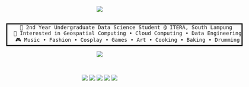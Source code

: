 <div align="center">
<img src="https://cdn.discordapp.com/attachments/821256988985131018/866679672854675476/userpage-ceress-testing.gif?ex=65ef0d58&is=65dc9858&hm=842ad7fba1a4b57e3dc2ea4733cbf086ba3f02500a37026ffadb009cddaace62&" />
<br><br>
<pre style="display: inline-block; border:3px solid Black;">
  🌱 2nd Year Undergraduate Data Science Student @ ITERA, South Lampung 
  👀 Interested in Geospatial Computing • Cloud Computing • Data Engineering
  🎮 Music • Fashion • Cosplay • Games • Art • Cooking • Baking • Drumming
</pre>
<br>
<img src="https://cdn.discordapp.com/attachments/729302507922259971/1212799681932038194/kyubey.gif?ex=65f326b8&is=65e0b1b8&hm=0088d8cb58b700b23bf56750ffb2c860a877b92d9dcac61ae07482cdc4ae7c2e&"  />
<br><br><br>
  
[![](https://img.shields.io/badge/lastfm-E60023)](https://last.fm/user/deretwaktu)
[![](https://img.shields.io/badge/osu!-ff66ab)](https://osu.ppy.sh/users/11062015)
[![](https://img.shields.io/badge/twitter-1DA1F2)](https://twitter.com/seressu)
[![](https://img.shields.io/badge/instagram-5B51D8)](https://www.instagram.com/kahaoieruel/)
[![](https://img.shields.io/badge/twitch-833AB4)](https://www.twitch.tv/deretwaktu)

</div>
